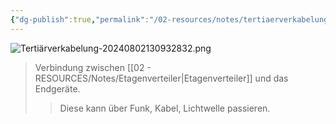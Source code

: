```yaml
---
{"dg-publish":true,"permalink":"/02-resources/notes/tertiaerverkabelung/","tags":["GFN/LF03","netzwerk/kabel"],"noteIcon":"","updated":"2024-08-16T18:33:56.000+02:00"}
---
```


![Tertiärverkabelung-20240802130932832.png](/img/user/02%20-%20RESOURCES/Files/IMG/Terti%C3%A4rverkabelung-20240802130932832.png)
>Verbindung zwischen [[02 - RESOURCES/Notes/Etagenverteiler\|Etagenverteiler]] und das Endgeräte.
>>Diese kann über Funk, Kabel, Lichtwelle passieren.
